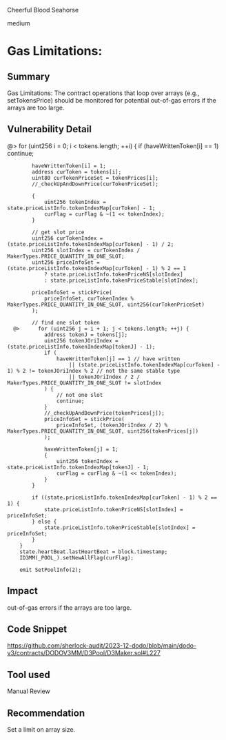 Cheerful Blood Seahorse

medium

# Gas Limitations:

## Summary
Gas Limitations: The contract operations that loop over arrays (e.g., setTokensPrice) should be monitored for potential out-of-gas errors if the arrays are too large.

## Vulnerability Detail
 @> for (uint256 i = 0; i < tokens.length; ++i) {
            if (haveWrittenToken[i] == 1) continue;

            haveWrittenToken[i] = 1;
            address curToken = tokens[i];
            uint80 curTokenPriceSet = tokenPrices[i];
            //_checkUpAndDownPrice(curTokenPriceSet);

            {
                uint256 tokenIndex = state.priceListInfo.tokenIndexMap[curToken] - 1;
                curFlag = curFlag & ~(1 << tokenIndex);
            }

            // get slot price
            uint256 curTokenIndex = (state.priceListInfo.tokenIndexMap[curToken] - 1) / 2;
            uint256 slotIndex = curTokenIndex / MakerTypes.PRICE_QUANTITY_IN_ONE_SLOT;
            uint256 priceInfoSet = (state.priceListInfo.tokenIndexMap[curToken] - 1) % 2 == 1
                ? state.priceListInfo.tokenPriceNS[slotIndex]
                : state.priceListInfo.tokenPriceStable[slotIndex];

            priceInfoSet = stickPrice(
                priceInfoSet, curTokenIndex % MakerTypes.PRICE_QUANTITY_IN_ONE_SLOT, uint256(curTokenPriceSet)
            );

            // find one slot token
      @>      for (uint256 j = i + 1; j < tokens.length; ++j) {
                address tokenJ = tokens[j];
                uint256 tokenJOriIndex = (state.priceListInfo.tokenIndexMap[tokenJ] - 1);
                if (
                    haveWrittenToken[j] == 1 // have written
                        || (state.priceListInfo.tokenIndexMap[curToken] - 1) % 2 != tokenJOriIndex % 2 // not the same stable type
                        || tokenJOriIndex / 2 / MakerTypes.PRICE_QUANTITY_IN_ONE_SLOT != slotIndex
                ) {
                    // not one slot
                    continue;
                }
                //_checkUpAndDownPrice(tokenPrices[j]);
                priceInfoSet = stickPrice(
                    priceInfoSet, (tokenJOriIndex / 2) % MakerTypes.PRICE_QUANTITY_IN_ONE_SLOT, uint256(tokenPrices[j])
                );

                haveWrittenToken[j] = 1;
                {
                    uint256 tokenIndex = state.priceListInfo.tokenIndexMap[tokenJ] - 1;
                    curFlag = curFlag & ~(1 << tokenIndex);
                }
            }

            if ((state.priceListInfo.tokenIndexMap[curToken] - 1) % 2 == 1) {
                state.priceListInfo.tokenPriceNS[slotIndex] = priceInfoSet;
            } else {
                state.priceListInfo.tokenPriceStable[slotIndex] = priceInfoSet;
            }
        }
        state.heartBeat.lastHeartBeat = block.timestamp;
        ID3MM(_POOL_).setNewAllFlag(curFlag);

        emit SetPoolInfo(2);
## Impact
 out-of-gas errors if the arrays are too large.
## Code Snippet
https://github.com/sherlock-audit/2023-12-dodo/blob/main/dodo-v3/contracts/DODOV3MM/D3Pool/D3Maker.sol#L227
## Tool used

Manual Review

## Recommendation
Set a limit on array size.